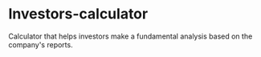 # Investors-calculator
Calculator that helps investors make a fundamental analysis based on the company's reports.
